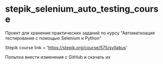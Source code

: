 # stepik_selenium_auto_testing_course
Проект для хранения практических заданий по курсу "Автоматизация тестирования с помощью Selenium и Python"

Stepik course link = 'https://stepik.org/course/575/syllabus'

Попытка внести изменения с GitHub и скачать их
